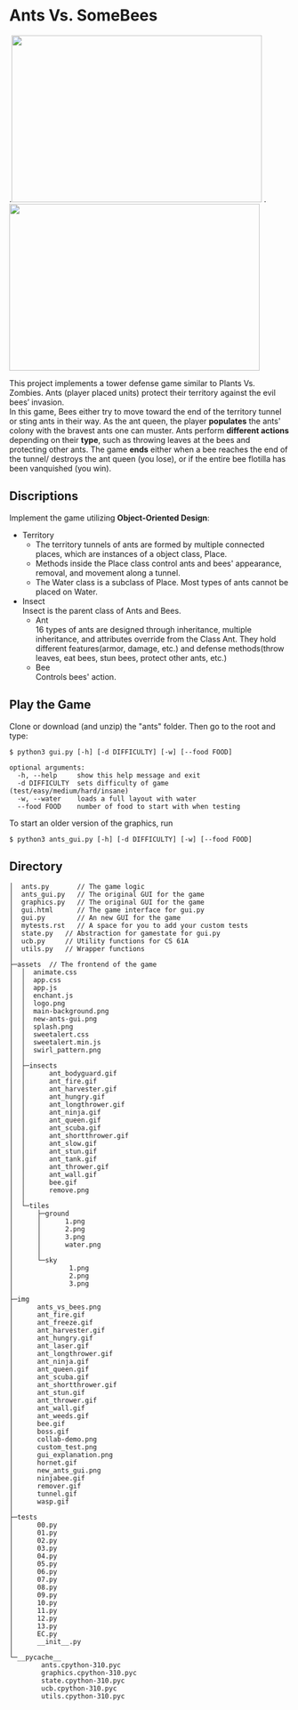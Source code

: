# Ants Vs. SomeBees

.<img src="https://user-images.githubusercontent.com/104662491/207790389-3b506238-8b5e-4333-ac08-819b1cfb3a89.png" width="450" height="300" />
.<img src="https://user-images.githubusercontent.com/104662491/207789283-36f6e892-22e9-487e-be75-0caee13f0a4d.png" width="450" height="300" />
  
This project implements a tower defense game similar to Plants Vs. Zombies. Ants (player placed units) protect their territory against the evil bees’ invasion.     
In this game, Bees either try to move toward the end of the territory tunnel or sting ants in their way. As the ant queen, the player **populates** the ants' colony with the bravest ants one can muster. Ants perform **different actions** depending on their **type**, such as throwing leaves at the bees and protecting other ants. The game **ends** either when a bee reaches the end of the tunnel/ destroys the ant queen (you lose), or if the entire bee flotilla has been vanquished (you win).

## Discriptions
Implement the game utilizing **Object-Oriented Design**:
- Territory   
  - The territory tunnels of ants are formed by multiple connected places, which are instances of a object class, Place.  
  - Methods inside the Place class control ants and bees' appearance, removal, and movement along a tunnel.    
  - The Water class is a subclass of Place. Most types of ants cannot be placed on Water.  
- Insect  
Insect is the parent class of Ants and Bees.
  - Ant   
  16 types of ants are designed through inheritance, multiple inheritance, and attributes override from the Class Ant. They hold different features(armor, damage, etc.) and defense methods(throw leaves, eat bees, stun bees, protect other ants, etc.)  
  - Bee  
  Controls bees' action.
  
## Play the Game
Clone or download (and unzip) the "ants" folder. Then go to the root and type:
```
$ python3 gui.py [-h] [-d DIFFICULTY] [-w] [--food FOOD]
```
```
optional arguments:
  -h, --help     show this help message and exit
  -d DIFFICULTY  sets difficulty of game (test/easy/medium/hard/insane)
  -w, --water    loads a full layout with water
  --food FOOD    number of food to start with when testing
```
To start an older version of the graphics, run
```
$ python3 ants_gui.py [-h] [-d DIFFICULTY] [-w] [--food FOOD]
```

## Directory
```
│  ants.py       // The game logic
│  ants_gui.py   // The original GUI for the game
│  graphics.py   // The original GUI for the game
│  gui.html      // The game interface for gui.py
│  gui.py        // An new GUI for the game
│  mytests.rst   // A space for you to add your custom tests
│  state.py   // Abstraction for gamestate for gui.py
│  ucb.py     // Utility functions for CS 61A
│  utils.py   // Wrapper functions
│  
├─assets  // The frontend of the game
│  │  animate.css
│  │  app.css
│  │  app.js
│  │  enchant.js
│  │  logo.png
│  │  main-background.png
│  │  new-ants-gui.png
│  │  splash.png
│  │  sweetalert.css
│  │  sweetalert.min.js
│  │  swirl_pattern.png
│  │  
│  ├─insects  
│  │      ant_bodyguard.gif
│  │      ant_fire.gif
│  │      ant_harvester.gif
│  │      ant_hungry.gif
│  │      ant_longthrower.gif
│  │      ant_ninja.gif
│  │      ant_queen.gif
│  │      ant_scuba.gif
│  │      ant_shortthrower.gif
│  │      ant_slow.gif
│  │      ant_stun.gif
│  │      ant_tank.gif
│  │      ant_thrower.gif
│  │      ant_wall.gif
│  │      bee.gif
│  │      remove.png
│  │      
│  └─tiles
│      ├─ground
│      │      1.png
│      │      2.png
│      │      3.png
│      │      water.png
│      │      
│      └─sky
│              1.png
│              2.png
│              3.png
│              
├─img
│      ants_vs_bees.png
│      ant_fire.gif
│      ant_freeze.gif
│      ant_harvester.gif
│      ant_hungry.gif
│      ant_laser.gif
│      ant_longthrower.gif
│      ant_ninja.gif
│      ant_queen.gif
│      ant_scuba.gif
│      ant_shortthrower.gif
│      ant_stun.gif
│      ant_thrower.gif
│      ant_wall.gif
│      ant_weeds.gif
│      bee.gif
│      boss.gif
│      collab-demo.png
│      custom_test.png
│      gui_explanation.png
│      hornet.gif
│      new_ants_gui.png
│      ninjabee.gif
│      remover.gif
│      tunnel.gif
│      wasp.gif
│      
├─tests
│      00.py
│      01.py
│      02.py
│      03.py
│      04.py
│      05.py
│      06.py
│      07.py
│      08.py
│      09.py
│      10.py
│      11.py
│      12.py
│      13.py
│      EC.py
│      __init__.py
│      
└─__pycache__
        ants.cpython-310.pyc
        graphics.cpython-310.pyc
        state.cpython-310.pyc
        ucb.cpython-310.pyc
        utils.cpython-310.pyc
```        
